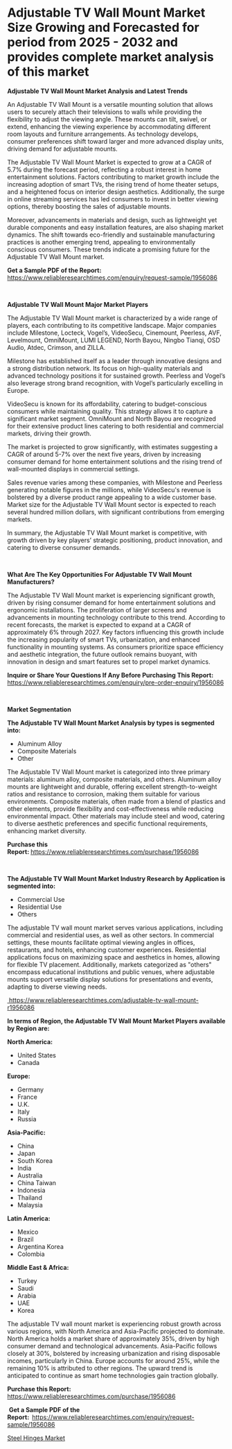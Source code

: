 <p><h1>Adjustable TV Wall Mount Market Size Growing and Forecasted for period from 2025 - 2032 and provides complete market analysis of this market</h1></p><p><strong>Adjustable TV Wall Mount Market Analysis and Latest Trends</strong></p>
<p><p>An Adjustable TV Wall Mount is a versatile mounting solution that allows users to securely attach their televisions to walls while providing the flexibility to adjust the viewing angle. These mounts can tilt, swivel, or extend, enhancing the viewing experience by accommodating different room layouts and furniture arrangements. As technology develops, consumer preferences shift toward larger and more advanced display units, driving demand for adjustable mounts.</p><p>The Adjustable TV Wall Mount Market is expected to grow at a CAGR of 5.7% during the forecast period, reflecting a robust interest in home entertainment solutions. Factors contributing to market growth include the increasing adoption of smart TVs, the rising trend of home theater setups, and a heightened focus on interior design aesthetics. Additionally, the surge in online streaming services has led consumers to invest in better viewing options, thereby boosting the sales of adjustable mounts. </p><p>Moreover, advancements in materials and design, such as lightweight yet durable components and easy installation features, are also shaping market dynamics. The shift towards eco-friendly and sustainable manufacturing practices is another emerging trend, appealing to environmentally conscious consumers. These trends indicate a promising future for the Adjustable TV Wall Mount market.</p></p>
<p><strong>Get a Sample PDF of the Report:&nbsp;</strong> <a href="https://www.reliableresearchtimes.com/enquiry/request-sample/1956086?utm_campaign=2997&utm_medium=2&utm_source=Github&utm_content=ia&utm_term=04042025&utm_id=adjustable-tv-wall-mount">https://www.reliableresearchtimes.com/enquiry/request-sample/1956086</a></p>
<p>&nbsp;</p>
<p><strong>Adjustable TV Wall Mount Major Market Players</strong></p>
<p><p>The Adjustable TV Wall Mount market is characterized by a wide range of players, each contributing to its competitive landscape. Major companies include Milestone, Locteck, Vogel’s, VideoSecu, Cinemount, Peerless, AVF, Levelmount, OmniMount, LUMI LEGEND, North Bayou, Ningbo Tianqi, OSD Audio, Atdec, Crimson, and ZILLA. </p><p>Milestone has established itself as a leader through innovative designs and a strong distribution network. Its focus on high-quality materials and advanced technology positions it for sustained growth. Peerless and Vogel’s also leverage strong brand recognition, with Vogel’s particularly excelling in Europe.</p><p>VideoSecu is known for its affordability, catering to budget-conscious consumers while maintaining quality. This strategy allows it to capture a significant market segment. OmniMount and North Bayou are recognized for their extensive product lines catering to both residential and commercial markets, driving their growth.</p><p>The market is projected to grow significantly, with estimates suggesting a CAGR of around 5-7% over the next five years, driven by increasing consumer demand for home entertainment solutions and the rising trend of wall-mounted displays in commercial settings.</p><p>Sales revenue varies among these companies, with Milestone and Peerless generating notable figures in the millions, while VideoSecu's revenue is bolstered by a diverse product range appealing to a wide customer base. Market size for the Adjustable TV Wall Mount sector is expected to reach several hundred million dollars, with significant contributions from emerging markets.</p><p>In summary, the Adjustable TV Wall Mount market is competitive, with growth driven by key players’ strategic positioning, product innovation, and catering to diverse consumer demands.</p></p>
<p>&nbsp;</p>
<p><strong>What Are The Key Opportunities For Adjustable TV Wall Mount Manufacturers?</strong></p>
<p><p>The Adjustable TV Wall Mount market is experiencing significant growth, driven by rising consumer demand for home entertainment solutions and ergonomic installations. The proliferation of larger screens and advancements in mounting technology contribute to this trend. According to recent forecasts, the market is expected to expand at a CAGR of approximately 6% through 2027. Key factors influencing this growth include the increasing popularity of smart TVs, urbanization, and enhanced functionality in mounting systems. As consumers prioritize space efficiency and aesthetic integration, the future outlook remains buoyant, with innovation in design and smart features set to propel market dynamics.</p></p>
<p><strong>Inquire or Share Your Questions If Any Before Purchasing This Report:</strong> <a href="https://www.reliableresearchtimes.com/enquiry/pre-order-enquiry/1956086?utm_campaign=2997&utm_medium=2&utm_source=Github&utm_content=ia&utm_term=04042025&utm_id=adjustable-tv-wall-mount">https://www.reliableresearchtimes.com/enquiry/pre-order-enquiry/1956086</a></p>
<p>&nbsp;</p>
<p><strong>Market Segmentation</strong></p>
<p><strong>The Adjustable TV Wall Mount Market Analysis by types is segmented into:</strong></p>
<p><ul><li>Aluminum Alloy</li><li>Composite Materials</li><li>Other</li></ul></p>
<p><p>The Adjustable TV Wall Mount market is categorized into three primary materials: aluminum alloy, composite materials, and others. Aluminum alloy mounts are lightweight and durable, offering excellent strength-to-weight ratios and resistance to corrosion, making them suitable for various environments. Composite materials, often made from a blend of plastics and other elements, provide flexibility and cost-effectiveness while reducing environmental impact. Other materials may include steel and wood, catering to diverse aesthetic preferences and specific functional requirements, enhancing market diversity.</p></p>
<p><strong>Purchase this Report:&nbsp;</strong><a href="https://www.reliableresearchtimes.com/purchase/1956086?utm_campaign=2997&utm_medium=2&utm_source=Github&utm_content=ia&utm_term=04042025&utm_id=adjustable-tv-wall-mount">https://www.reliableresearchtimes.com/purchase/1956086</a></p>
<p>&nbsp;</p>
<p><strong>The Adjustable TV Wall Mount Market Industry Research by Application is segmented into:</strong></p>
<p><ul><li>Commercial Use</li><li>Residential Use</li><li>Others</li></ul></p>
<p><p>The adjustable TV wall mount market serves various applications, including commercial and residential uses, as well as other sectors. In commercial settings, these mounts facilitate optimal viewing angles in offices, restaurants, and hotels, enhancing customer experiences. Residential applications focus on maximizing space and aesthetics in homes, allowing for flexible TV placement. Additionally, markets categorized as "others" encompass educational institutions and public venues, where adjustable mounts support versatile display solutions for presentations and events, adapting to diverse viewing needs.</p></p>
<p><a href="https://www.reliableresearchtimes.com/adjustable-tv-wall-mount-r1956086?utm_campaign=2997&utm_medium=2&utm_source=Github&utm_content=ia&utm_term=04042025&utm_id=adjustable-tv-wall-mount">&nbsp;https://www.reliableresearchtimes.com/adjustable-tv-wall-mount-r1956086</a></p>
<p><strong>In terms of Region, the Adjustable TV Wall Mount Market Players available by Region are:</strong></p>
<p>
    <p> <strong> North America: </strong>
        <ul>
            <li>United States</li>
            <li>Canada</li>
        </ul>
        </p> 
    <p> <strong> Europe: </strong>
        <ul>
            <li>Germany</li>
            <li>France</li>
            <li>U.K.</li>
            <li>Italy</li>
            <li>Russia</li>
        </ul>
        </p> 
    <p> <strong> Asia-Pacific: </strong>
        <ul>
            <li>China</li>
            <li>Japan</li>
            <li>South Korea</li>
            <li>India</li>
            <li>Australia</li>
            <li>China Taiwan</li>
            <li>Indonesia</li>
            <li>Thailand</li>
            <li>Malaysia</li>
        </ul>
        </p> 
    <p> <strong> Latin America: </strong>
        <ul>
            <li>Mexico</li>
            <li>Brazil</li>
            <li>Argentina Korea</li>
            <li>Colombia</li>
        </ul>
        </p> 
    <p> <strong> Middle East & Africa: </strong>
        <ul>
            <li>Turkey</li>
            <li>Saudi</li>
            <li>Arabia</li>
            <li>UAE</li>
            <li>Korea</li>
        </ul>
    </p>
    </p>
<p><p>The adjustable TV wall mount market is experiencing robust growth across various regions, with North America and Asia-Pacific projected to dominate. North America holds a market share of approximately 35%, driven by high consumer demand and technological advancements. Asia-Pacific follows closely at 30%, bolstered by increasing urbanization and rising disposable incomes, particularly in China. Europe accounts for around 25%, while the remaining 10% is attributed to other regions. The upward trend is anticipated to continue as smart home technologies gain traction globally.</p></p>
<p><strong>Purchase this Report: </strong><a href="https://www.reliableresearchtimes.com/purchase/1956086?utm_campaign=2997&utm_medium=2&utm_source=Github&utm_content=ia&utm_term=04042025&utm_id=adjustable-tv-wall-mount">https://www.reliableresearchtimes.com/purchase/1956086</a></p>
<p>&nbsp;<strong>Get a Sample PDF of the Report:&nbsp;&nbsp;</strong><a href="https://www.reliableresearchtimes.com/enquiry/request-sample/1956086?utm_campaign=2997&utm_medium=2&utm_source=Github&utm_content=ia&utm_term=04042025&utm_id=adjustable-tv-wall-mount">https://www.reliableresearchtimes.com/enquiry/request-sample/1956086</a></p>
<p><strong></strong></p>
<p><p><a href="https://github.com/zitanebeibit9/Market-Research-Report-List-1/blob/main/steel-hinges-market.md?utm_campaign=2997&utm_medium=2&utm_source=Github&utm_content=ia&utm_term=04042025&utm_id=adjustable-tv-wall-mount">Steel Hinges Market</a></p></p>